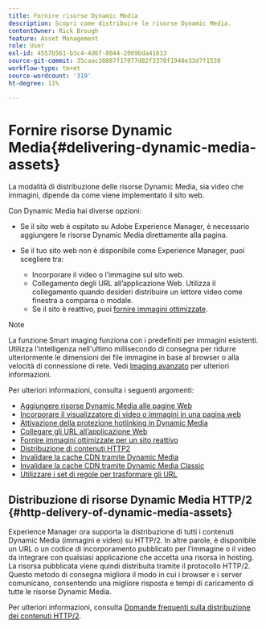 ```yaml
---
title: Fornire risorse Dynamic Media
description: Scopri come distribuire le risorse Dynamic Media.
contentOwner: Rick Brough
feature: Asset Management
role: User
exl-id: 4557b561-b3c4-4d6f-8044-2069bda41613
source-git-commit: 35caac30887f17077d82f3370f1948e33d7f1530
workflow-type: tm+mt
source-wordcount: '319'
ht-degree: 11%

---
```


# Fornire risorse Dynamic Media{#delivering-dynamic-media-assets}

La modalità di distribuzione delle risorse Dynamic Media, sia video che immagini, dipende da come viene implementato il sito web.

Con Dynamic Media hai diverse opzioni:

* Se il sito web è ospitato su Adobe Experience Manager, è necessario aggiungere le risorse Dynamic Media direttamente alla pagina.
* Se il tuo sito web non è disponibile come Experience Manager, puoi scegliere tra:

   * Incorporare il video o l’immagine sul sito web.
   * Collegamento degli URL all’applicazione Web. Utilizza il collegamento quando desideri distribuire un lettore video come finestra a comparsa o modale.
   * Se il sito è reattivo, puoi [fornire immagini ottimizzate](/help/assets/dynamic-media/responsive-site.md).

>[!NOTE]
>
>La funzione Smart imaging funziona con i predefiniti per immagini esistenti. Utilizza l&#39;intelligenza nell&#39;ultimo millisecondo di consegna per ridurre ulteriormente le dimensioni dei file immagine in base al browser o alla velocità di connessione di rete. Vedi [Imaging avanzato](/help/assets/dynamic-media/imaging-faq.md) per ulteriori informazioni.

Per ulteriori informazioni, consulta i seguenti argomenti:

* [Aggiungere risorse Dynamic Media alle pagine Web](/help/assets/dynamic-media/adding-dynamic-media-assets-to-pages.md)
* [Incorporare il visualizzatore di video o immagini in una pagina web](/help/assets/dynamic-media/embed-code.md)
* [Attivazione della protezione hotlinking in Dynamic Media](/help/assets/dynamic-media/hotlink-protection.md)
* [Collegare gli URL all’applicazione Web](/help/assets/dynamic-media/linking-urls-to-yourwebapplication.md)
* [Fornire immagini ottimizzate per un sito reattivo](/help/assets/dynamic-media/responsive-site.md)
* [Distribuzione di contenuti HTTP2](/help/assets/dynamic-media/http2faq.md)
* [Invalidare la cache CDN tramite Dynamic Media](/help/assets/dynamic-media/invalidate-cdn-cache-dynamic-media.md)
* [Invalidare la cache CDN tramite Dynamic Media Classic](/help/assets/dynamic-media/invalidate-cdn-cache-dm-classic.md)
* [Utilizzare i set di regole per trasformare gli URL](/help/assets/dynamic-media/using-rulesets-to-transform-urls.md)

## Distribuzione di risorse Dynamic Media HTTP/2 {#http-delivery-of-dynamic-media-assets}

Experience Manager ora supporta la distribuzione di tutti i contenuti Dynamic Media (immagini e video) su HTTP/2. In altre parole, è disponibile un URL o un codice di incorporamento pubblicato per l’immagine o il video da integrare con qualsiasi applicazione che accetta una risorsa in hosting. La risorsa pubblicata viene quindi distribuita tramite il protocollo HTTP/2. Questo metodo di consegna migliora il modo in cui i browser e i server comunicano, consentendo una migliore risposta e tempi di caricamento di tutte le risorse Dynamic Media.

Per ulteriori informazioni, consulta [Domande frequenti sulla distribuzione dei contenuti HTTP/2](/help/assets/dynamic-media/http2faq.md).
